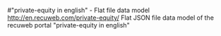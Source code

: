 #"private-equity‎ in english" - Flat file data model
http://en.recuweb.com/private-equity‎/
Flat JSON file data model of the recuweb portal "private-equity‎ in english"
